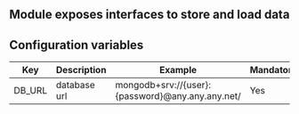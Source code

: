 ## Module exposes interfaces to store and load data

## Configuration variables
|Key|Description|Example|Mandatory|
|---|---|---|---|
|DB_URL|database url|mongodb+srv://{user}:{password}@any.any.any.net/<dbname>|Yes